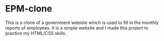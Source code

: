 # EPM-clone

This is a clone of a government webiste which is used to fill in the monthly reports of employees.
It is a simple website and I made this project to practice my HTML/CSS skills.

